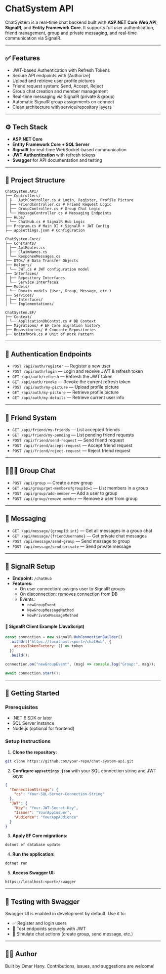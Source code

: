 # ChatSystem API

ChatSystem is a real-time chat backend built with **ASP.NET Core Web API**, **SignalR**, and **Entity Framework Core**. It supports full user authentication, friend management, group and private messaging, and real-time communication via SignalR.

---

## ✅ Features

- JWT-based Authentication with Refresh Tokens
- Secure API endpoints with [Authorize]
- Upload and retrieve user profile pictures
- Friend request system: Send, Accept, Reject
- Group chat creation and member management
- Real-time messaging via SignalR (private & group)
- Automatic SignalR group assignments on connect
- Clean architecture with service/repository layers

---

## ⚙️ Tech Stack

- **ASP.NET Core**
- **Entity Framework Core + SQL Server**
- **SignalR** for real-time WebSocket-based communication
- **JWT Authentication** with refresh tokens
- **Swagger** for API documentation and testing

---

## 📁 Project Structure

```
ChatSystem.API/
├── Controllers/
│ ├── AuthController.cs # Login, Register, Profile Picture
│ ├── FriendController.cs # Friend Request Logic
│ ├── GroupController.cs # Group Chat Logic
│ └── MessageController.cs # Messaging Endpoints
├── Hubs/
│ └── ChatHub.cs # SignalR Hub Logic
├── Program.cs # Main DI + SignalR + JWT Config
├── appsettings.json # Configuration

ChatSystem.Core/
├── Constants/
│ ├── ApiRoutes.cs
│ ├── ClaimNames.cs
│ └── ResponseMessages.cs
├── DTOs/ # Data Transfer Objects
├── Helpers/
│ └── JWT.cs # JWT configuration model
├── Interfaces/
│ ├── Repository Interfaces
│ └── Service Interfaces
├── Models/
│ └── Domain models (User, Group, Message, etc.)
├── Services/
│ ├── Interfaces/
│ └── Implementations/

ChatSystem.EF/
├── Context/
│ └── ApplicationDbContxt.cs # DB Context
├── Migrations/ # EF Core migration history
├── Repositories/ # Concrete Repositories
├── UnitOfWork.cs # Unit of Work Pattern
```

---

## 🔐 Authentication Endpoints

- `POST /api/auth/register` — Register a new user  
- `POST /api/auth/login` — Login and receive JWT & refresh token  
- `GET /api/auth/refresh` — Refresh the JWT token  
- `GET /api/auth/revoke` — Revoke the current refresh token  
- `POST /api/auth/my-picture` — Upload profile picture  
- `GET /api/auth/my-picture` — Retrieve profile picture  
- `GET /api/auth/my-details` — Retrieve current user info  

---

## 👥 Friend System

- `GET /api/friend/my-friends` — List accepted friends  
- `GET /api/friend/my-pending` — List pending friend requests  
- `POST /api/friend/send-request` — Send friend request  
- `POST /api/friend/accept-request` — Accept friend request  
- `POST /api/friend/reject-request` — Reject friend request  

---

## 🧑‍🤝‍🧑 Group Chat

- `POST /api/group` — Create a new group  
- `GET /api/group/get-members?groupId=1` — List members in a group  
- `POST /api/group/add-member` — Add a user to group  
- `POST /api/group/remove-member` — Remove a user from group  

---

## 💬 Messaging

- `GET /api/message/{groupId:int}` — Get all messages in a group chat  
- `GET /api/message/{friendUsername}` — Get private chat messages  
- `POST /api/message/send-group` — Send message to group  
- `POST /api/message/send-private` — Send private message  

---

## 🔌 SignalR Setup

- **Endpoint:** `/chatHub`
- **Features:**
  - On user connection: assigns user to SignalR groups
  - On disconnection: removes connection from DB
  - Events:
    - `newGroupEvent`
    - `NewGroupMessageMethod`
    - `NewPrivateMessageMethod`

#### 🔧 SignalR Client Example (JavaScript)

```javascript
const connection = new signalR.HubConnectionBuilder()
  .withUrl("https://localhost:<port>/chatHub", {
    accessTokenFactory: () => token
  })
  .build();

connection.on("newGroupEvent", (msg) => console.log("Group:", msg));

await connection.start();
```

---

## 🚀 Getting Started

### Prerequisites

- .NET 6 SDK or later  
- SQL Server instance  
- Node.js (optional for frontend)

### Setup Instructions

1. **Clone the repository:**
```bash
git clone https://github.com/your-repo/chat-system-api.git
```

2. **Configure `appsettings.json`** with your SQL connection string and JWT keys:
```json
{
  "ConnectionStrings": {
    "cs": "Your-SQL-Server-Connection-String"
  },
  "JWT": {
    "Key": "Your-JWT-Secret-Key",
    "Issuer": "YourAppIssuer",
    "Audience": "YourAppAudience"
  }
}
```

3. **Apply EF Core migrations:**
```bash
dotnet ef database update
```

4. **Run the application:**
```bash
dotnet run
```

5. **Access Swagger UI:**
```
https://localhost:<port>/swagger
```

---

## 🧪 Testing with Swagger

Swagger UI is enabled in development by default. Use it to:

- ✅ Register and login users  
- 🔑 Test endpoints securely with JWT  
- 💬 Simulate chat actions (create group, send message, etc.)

---

## 👨‍💻 Author

Built by Omar Hany. Contributions, issues, and suggestions are welcome!
